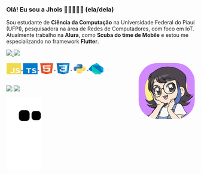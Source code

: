 ### Olá! Eu sou a Jhois 👋🏼👩🏻‍💻 (ela/dela)

Sou estudante de **Ciência da Computação** na Universidade Federal do Piauí (UFPI), pesquisadora na área de Redes de Computadores, com foco em IoT. Atualmente trabalho na **Alura**, como **Scuba do time de Mobile** e estou me especializando no framework **Flutter**. 

<!-- 
- 🤿 Atualmente trabalho na **Alura**, sou estagiária **Scuba Team** na Escola Semente 
- 💻 Estudo **Ciência da Computação** na Universidade Federal do Piauí
- 🔭 Faço Iniciação Científica na área de Redes de Computadores
- 🔌 Sou formada como técnica em Eletrônica pelo Instituto Federal do Piauí
- 😄 Meus pronomes: ela/dela
 -->
<div>
 <a href="https://github.com/jhoisz">
<img height="170em" src="https://github-readme-stats.vercel.app/api/top-langs/?username=jhoisz&layout=compact&langs_count=7&theme=dracula"/>
<img height="170em" src="https://github-readme-stats.vercel.app/api?username=jhoisz&show_icons=true&theme=dracula&include_all_commits=true&count_private=true"/>
</div>

<div style="display: inline_block"><br>
  <img align="center" alt="Jhoisz-Js" height="30" width="40" src="https://raw.githubusercontent.com/devicons/devicon/master/icons/javascript/javascript-plain.svg">
  <img align="center" alt="Jhoisz-Ts" height="30" width="40" src="https://raw.githubusercontent.com/devicons/devicon/master/icons/typescript/typescript-plain.svg">
  <img align="center" alt="Jhoisz-HTML5" height="30" width="40" src="https://raw.githubusercontent.com/devicons/devicon/master/icons/html5/html5-original.svg">
  <img align="center" alt="Jhoisz-CSS" height="30" width="40" src="https://raw.githubusercontent.com/devicons/devicon/master/icons/css3/css3-original.svg">
  <img align="center" alt="Jhoisz-Python" height="30" width="40" src="https://raw.githubusercontent.com/devicons/devicon/master/icons/python/python-original.svg">
  <img align="center" alt="Jhoisz-Dart" height="30" width="40" src="https://raw.githubusercontent.com/devicons/devicon/master/icons/dart/dart-original.svg">

  <img align="right" alt="Rafa-pic" height="150" style="border-radius:50px;" src="https://github.com/jhoisz/jhoisz/blob/main/meugif.gif">
</div>
  
  </div> 
  
  ##
    
 <div> 
  <a href = "mailto:jhois.alu@gmail.com"><img src="https://img.shields.io/badge/-Gmail-%23333?style=for-the-badge&logo=gmail&logoColor=white" target="_blank"></a>
  <a href="https://www.linkedin.com/in/jhoisnayra-rodrigues/" target="_blank"><img src="https://img.shields.io/badge/-LinkedIn-%230077B5?style=for-the-badge&logo=linkedin&logoColor=white" target="_blank"></a> 
  
  ![Snake animation](https://github.com/jhoisz/jhoisz/blob/output/github-contribution-grid-snake.svg)
</div>
